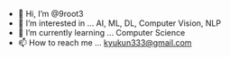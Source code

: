 - 👋 Hi, I’m @9root3
- 👀 I’m interested in ... AI, ML, DL, Computer Vision, NLP
- 🌱 I’m currently learning ... Computer Science
- 📫 How to reach me ... kyukun333@gmail.com

<!---
9root3/9root3 is a ✨ special ✨ repository because its `README.md` (this file) appears on your GitHub profile.
You can click the Preview link to take a look at your changes.
--->
